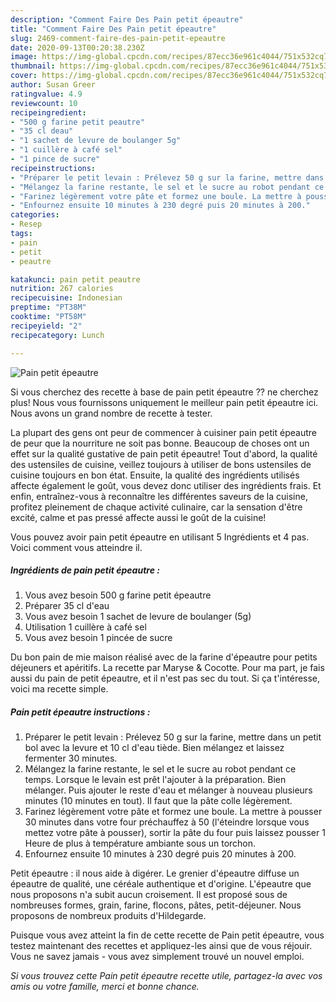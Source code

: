 ```yaml
---
description: "Comment Faire Des Pain petit épeautre"
title: "Comment Faire Des Pain petit épeautre"
slug: 2469-comment-faire-des-pain-petit-epeautre
date: 2020-09-13T00:20:38.230Z
image: https://img-global.cpcdn.com/recipes/87ecc36e961c4044/751x532cq70/pain-petit-epeautre-photo-principale-de-la-recette.jpg
thumbnail: https://img-global.cpcdn.com/recipes/87ecc36e961c4044/751x532cq70/pain-petit-epeautre-photo-principale-de-la-recette.jpg
cover: https://img-global.cpcdn.com/recipes/87ecc36e961c4044/751x532cq70/pain-petit-epeautre-photo-principale-de-la-recette.jpg
author: Susan Greer
ratingvalue: 4.9
reviewcount: 10
recipeingredient:
- "500 g farine petit peautre"
- "35 cl deau"
- "1 sachet de levure de boulanger 5g"
- "1 cuillère à café sel"
- "1 pince de sucre"
recipeinstructions:
- "Préparer le petit levain : Prélevez 50 g sur la farine, mettre dans un petit bol avec la levure et 10 cl d&#39;eau tiède. Bien mélangez et laissez fermenter 30 minutes."
- "Mélangez la farine restante, le sel et le sucre au robot pendant ce temps. Lorsque le levain est prêt l&#39;ajouter à la préparation. Bien mélanger. Puis ajouter le reste d&#39;eau et mélanger à nouveau plusieurs minutes (10 minutes en tout). Il faut que la pâte colle légèrement."
- "Farinez légèrement votre pâte et formez une boule. La mettre à pousser 30 minutes dans votre four préchauffez à 50 (l&#39;éteindre lorsque vous mettez votre pâte à pousser), sortir la pâte du four puis laissez pousser 1 Heure de plus à température ambiante sous un torchon."
- "Enfournez ensuite 10 minutes à 230 degré puis 20 minutes à 200."
categories:
- Resep
tags:
- pain
- petit
- peautre

katakunci: pain petit peautre 
nutrition: 267 calories
recipecuisine: Indonesian
preptime: "PT38M"
cooktime: "PT58M"
recipeyield: "2"
recipecategory: Lunch

---
```



![Pain petit épeautre](https://img-global.cpcdn.com/recipes/87ecc36e961c4044/751x532cq70/pain-petit-epeautre-photo-principale-de-la-recette.jpg)

Si vous cherchez des recette à base de pain petit épeautre ?? ne cherchez plus! Nous vous fournissons uniquement le meilleur pain petit épeautre ici. Nous avons un grand nombre de recette à tester.

La plupart des gens ont peur de commencer à cuisiner pain petit épeautre de peur que la nourriture ne soit pas bonne. Beaucoup de choses ont un effet sur la qualité gustative de pain petit épeautre! Tout d'abord, la qualité des ustensiles de cuisine, veillez toujours à utiliser de bons ustensiles de cuisine toujours en bon état. Ensuite, la qualité des ingrédients utilisés affecte également le goût, vous devez donc utiliser des ingrédients frais. Et enfin, entraînez-vous à reconnaître les différentes saveurs de la cuisine, profitez pleinement de chaque activité culinaire, car la sensation d'être excité, calme et pas pressé affecte aussi le goût de la cuisine!

<!--inarticleads1-->

Vous pouvez avoir pain petit épeautre en utilisant 5 Ingrédients et 4 pas. Voici comment vous atteindre il.

##### Ingrédients de pain petit épeautre :

1. Vous avez besoin 500 g farine petit épeautre
1. Préparer 35 cl d&#39;eau
1. Vous avez besoin 1 sachet de levure de boulanger (5g)
1. Utilisation 1 cuillère à café sel
1. Vous avez besoin 1 pincée de sucre


Du bon pain de mie maison réalisé avec de la farine d&#39;épeautre pour petits déjeuners et apéritifs. La recette par Maryse &amp; Cocotte. Pour ma part, je fais aussi du pain de petit épeautre, et il n&#39;est pas sec du tout. Si ça t&#39;intéresse, voici ma recette simple. 

<!--inarticleads2-->

##### Pain petit épeautre instructions :

1. Préparer le petit levain : Prélevez 50 g sur la farine, mettre dans un petit bol avec la levure et 10 cl d&#39;eau tiède. Bien mélangez et laissez fermenter 30 minutes.
1. Mélangez la farine restante, le sel et le sucre au robot pendant ce temps. Lorsque le levain est prêt l&#39;ajouter à la préparation. Bien mélanger. Puis ajouter le reste d&#39;eau et mélanger à nouveau plusieurs minutes (10 minutes en tout). Il faut que la pâte colle légèrement.
1. Farinez légèrement votre pâte et formez une boule. La mettre à pousser 30 minutes dans votre four préchauffez à 50 (l&#39;éteindre lorsque vous mettez votre pâte à pousser), sortir la pâte du four puis laissez pousser 1 Heure de plus à température ambiante sous un torchon.
1. Enfournez ensuite 10 minutes à 230 degré puis 20 minutes à 200.


Petit épeautre : il nous aide à digérer. Le grenier d&#39;épeautre diffuse un épeautre de qualité, une céréale authentique et d&#39;origine. L&#39;épeautre que nous proposons n&#39;a subit aucun croisement. Il est proposé sous de nombreuses formes, grain, farine, flocons, pâtes, petit-déjeuner. Nous proposons de nombreux produits d&#39;Hildegarde. 

<!--inarticleads1-->

<p>
Puisque vous avez atteint la fin de cette recette de Pain petit épeautre, vous testez maintenant des recettes et appliquez-les ainsi que de vous réjouir. Vous ne savez jamais - vous avez simplement trouvé un nouvel emploi.
</p>

<p>
<i>Si vous trouvez cette Pain petit épeautre recette utile, partagez-la avec vos amis ou votre famille, merci et bonne chance.</i>
</p>
